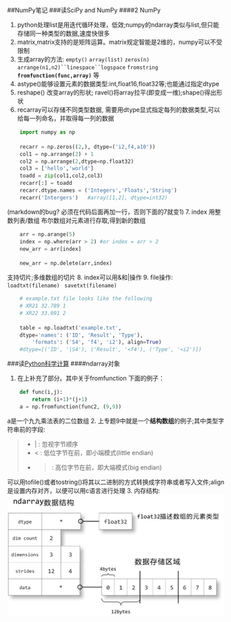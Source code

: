 ##NumPy笔记
###读SciPy and NumPy
####2 NumPy
 1. python处理list是用迭代循环处理，低效;numpy的ndarray类似与list,但只能存储同一种类型的数据,速度快很多
 2. matrix,matrix支持的是矩阵运算。matrix规定智能是2维的，numpy可以不受限制
 3. 生成array的方法: `empty()` `array(list)` `zeros(n)` `arrange(n1,n2)``linespace``logspace` `fromstring` **`fromfunction(func,array)`** 等
 4. astype()能够设置元素的数据类型:int,float16,float32等;也能通过指定dtype
 5. reshape() 改变array的形状; ravel()将array拉平(即变成一维);shape()得出形状
 6. recarray可以存储不同类型数据, 需要用dtype显式指定每列的数据类型,可以给每一列命名，并取得每一列的数据
```python
	import numpy as np

	recarr = np.zeros((2,), dtype=('i2,f4,a10'))
	col1 = np.arrange(2) + 1
	col2 = np.arrange(2,dtype=np.float32)
	col3 = ['hello','world']
	toadd = zip(col1,col2,col3)
	recarr[:] = toadd
	recarr.dtype.names = ('Integers','Floats','String')
	recarr('Intergers')   #array([1,2], dtype=int32)
```
(markdown的bug? 必须在代码后面再加一行，否则下面的7就变1)
 7. index 用整数列表/数组 布尔数组对元素进行存取,得到新的数组
```python
	arr = np.arange(5)
	index = np.where(arr > 2) #or index = arr > 2
	new_arr = arr[index]

	new_arr = np.delete(arr,index)
```
支持切片;多维数组的切片
 8. index可以用&和|操作
 9. file操作: `loadtxt(filename)` ` savetxt(filename)`
```python
	# example.txt file looks like the following
	# XR21 32.789 1
	# XR22 33.091 2

	table = np.loadtxt('example.txt',
	dtype='names': ('ID', 'Result', 'Type'),
		'formats': ('S4', 'f4', 'i2'), align=True)
	#dtype=[('ID', '|S4'), ('Result', '<f4'), ('Type', '<i2')])
```

###读[Python科学计算](http://hyry.dip.jp/tech/book/page/scipy/numpy.html)
####ndarray对象
1. 在上补充了部分。其中关于fromfunction 下面的例子：
```python
	def func(i,j):
		return (i+1)*(j+1)
	a = np.fromfunction(func2, (9,9))
```
a是一个九九乘法表的二位数组
2. 上专题9中就是一个**结构数组**的例子;其中类型字符串前的字段:
>* | : 忽视字节顺序
>* < : 低位字节在前，即小端模式(little endian)
>* > : 高位字节在前，即大端模式(big endian)

可以用tofile()或者tostring()将其以二进制的方式转换成字符串或者写入文件;align是设置内存对齐，以便可以用c语言进行处理
3. 内存结构:
![numpy_memory_struct](./numpy_memory_struct.png)
